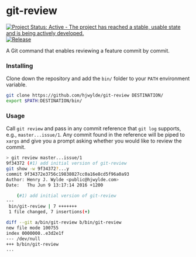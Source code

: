 # git-review

[![Project Status: Active - The project has reached a stable, usable state and is being actively developed.](http://www.repostatus.org/badges/latest/active.svg)](http://www.repostatus.org/#active)
[![Release](https://img.shields.io/github/release/hjwylde/git-review.svg)](https://github.com/hjwylde/git-review/releases/latest)

A Git command that enables reviewing a feature commit by commit.

### Installing

Clone down the repository and add the `bin/` folder to your `PATH` environment variable.

```bash
git clone https://github.com/hjwylde/git-review DESTINATION/
export $PATH:DESTINATION/bin/
```

### Usage

Call `git review` and pass in any commit reference that `git log` supports, e.g.,
    `master...issue/1`.
Any commit found in the reference will be piped to `xargs` and give you a prompt asking whether you
    would like to review the commit.

```bash
> git review master...issue/1
9f34372 (#1) add initial version of git-review
git show -w 9f34372?...y
commit 9f34372e3756c19838027cc0a16e8cd5f96a0a93
Author: Henry J. Wylde <public@hjwylde.com>
Date:   Thu Jun 9 13:17:14 2016 +1200

    (#1) add initial version of git-review
---
 bin/git-review | 7 +++++++
 1 file changed, 7 insertions(+)

diff --git a/bin/git-review b/bin/git-review
new file mode 100755
index 0000000..e3d2e1f
--- /dev/null
+++ b/bin/git-review
...
```
